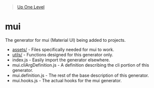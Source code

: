 > [Up One Level](../readme.md)

# mui

The generator for mui (Material UI) being added to projects.

- [assets/](assets/readme.md) - Files specifically needed for mui to work.
- [utils/](utils/readme.md) - Functions designed for this generator only.
- index.js - Easily import the generator elsewhere.
- mui.cliArgDefinition.js - A definition describing the cli portion of this generator.
- mui.definition.js - The rest of the base description of this generator.
- mui.hooks.js - The actual hooks for the mui generator.